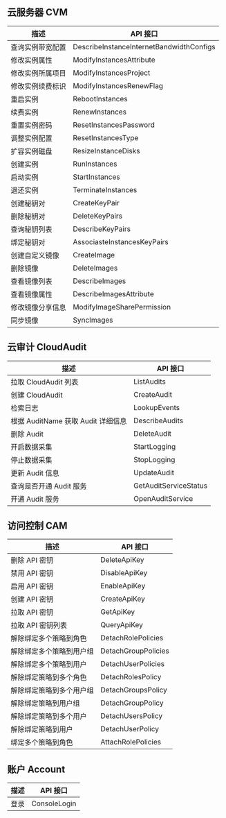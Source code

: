 
## 云服务器 CVM 

|描述| API 接口 |
|--------|--------|
|查询实例带宽配置|DescribeInstanceInternetBandwidthConfigs|
|修改实例属性|ModifyInstancesAttribute|
|修改实例所属项目|ModifyInstancesProject|
|修改实例续费标识|ModifyInstancesRenewFlag|
|重启实例|RebootInstances|
|续费实例|RenewInstances|
|重置实例密码|ResetInstancesPassword|
|调整实例配置|ResetInstancesType|
|扩容实例磁盘|ResizeInstanceDisks|
|创建实例|RunInstances|
|启动实例|StartInstances|
|退还实例|TerminateInstances|
|创建秘钥对|CreateKeyPair|
|删除秘钥对|DeleteKeyPairs|
|查询秘钥列表|DescribeKeyPairs| 
|绑定秘钥对|AssociasteInstancesKeyPairs| 
|创建自定义镜像|CreateImage|
|删除镜像|DeleteImages|  
|查看镜像列表|DescribeImages| 
|查看镜像属性|DescribeImagesAttribute|
|修改镜像分享信息|ModifyImageSharePermission| 
|同步镜像|SyncImages|

## 云审计 CloudAudit

|描述| API 接口|
|--------|--------|
|拉取 CloudAudit 列表|ListAudits|
|创建 CloudAudit|CreateAudit| 
|检索日志|LookupEvents|
|根据 AuditName 获取 Audit 详细信息|DescribeAudits| 
|删除 Audit|DeleteAudit|
|开启数据采集|StartLogging|
|停止数据采集|StopLogging| 
|更新 Audit 信息|UpdateAudit|
|查询是否开通 Audit 服务|GetAuditServiceStatus| 
|开通 Audit 服务|OpenAuditService| 

## 访问控制 CAM

|描述|API 接口|
|--------|--------|
|删除 API 密钥| DeleteApiKey | 
|禁用 API 密钥| DisableApiKey |
|启用 API 密钥| EnableApiKey ||  
|创建 API 密钥| CreateApiKey |  
|拉取 API 密钥| GetApiKey |
|拉取 API 密钥列表| QueryApiKey |  
|解除绑定多个策略到角色| DetachRolePolicies |
|解除绑定多个策略到用户组| DetachGroupPolicies | 
|解除绑定多个策略到用户| DetachUserPolicies |
|解除绑定策略到多个角色| DetachRolesPolicy |
|解除绑定策略到多个用户组| DetachGroupsPolicy |
|解除绑定策略到用户组| DetachGroupPolicy | 
|解除绑定策略到多个用户| DetachUsersPolicy |
|解除绑定策略到用户| DetachUserPolicy | 
|绑定多个策略到角色| AttachRolePolicies |

## 账户 Account

|描述| API 接口|
|--------|--------|
|登录| ConsoleLogin |